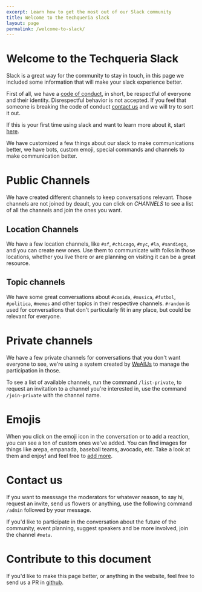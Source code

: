 ```yaml
---
excerpt: Learn how to get the most out of our Slack community
title: Welcome to the techqueria slack
layout: page
permalink: /welcome-to-slack/
---
```


# Welcome to the Techqueria Slack

Slack is a great way for the community to stay in touch, in this page we included some information
that will make your slack experience better.

First of all, we have a [code of conduct](http://techqueria.org/code-of-conduct/), in short, be respectful
of everyone and their identity. Disrespectful behavior is not accepted. If you feel that someone is breaking
the code of conduct [contact us](http://techqueria.org/contact/) and we will try to sort it out.

If this is your first time using slack  and want to learn more about it, start
[here](https://get.slack.help/hc/en-us/articles/218080037-Getting-started-for-new-users).

We have customized a few things about our slack to make communications better, we have bots, custom emoji,
special commands and channels to make communication better.

# Public Channels

We have created different channels to keep conversations relevant. Those channels are not joined by deault, you can
click on *CHANNELS* to see a list of all the channels and join the ones you want.

## Location Channels

We have a few location channels, like `#sf`, `#chicago`, `#nyc`, `#la`, `#sandiego`, and you can create new ones.
Use them to communicate with folks in those locations, whether you live there or are planning on visiting it can
be a great resource.

## Topic channels

We have some great conversations about `#comida`, `#musica`, `#futbol`, `#politica`, `#memes` and other
topics in their respective channels.
`#random` is used for conversations that don't particularly fit in any place, but could be relevant for everyone.

# Private channels

We have a few private channels for conversations that you don't want everyone to see, we're using a system created by
[WeAllJs](http://wealljs.org) to manage the participation in those.

To see a list of available channels, run the command `/list-private`, to request an invitation to a channel you're
interested in, use the command `/join-private` with the channel name.

# Emojis

When you click on the emoji icon in the conversation or to add a reaction, you can see a ton of custom ones we've added.
You can find images for things like arepa, empanada, baseball teams, avocado, etc. Take a look at them and enjoy! and feel
free to [add more](https://get.slack.help/hc/en-us/articles/206870177-Create-custom-emoji).

# Contact us

If you want to messsage the moderators for whatever reason, to say hi, request an invite, send us flowers or anything, use
the following command `/admin` followed by your message.

If you'd like to participate in the conversation about the future of the community, event planning, suggest speakers
and be more involved, join the channel `#meta`.

# Contribute to this document

If you'd like to make this page better, or anything in the website, feel free to send us a PR in
[github](https://github.com/techqueria/techqueria.github.io).
